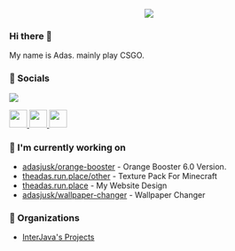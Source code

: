 <p align="center"><img src="https://github.com/user-attachments/assets/c58e8e88-b1e2-43fc-94c9-b271eccbff88" /></p>

### Hi there 👋

My name is Adas. mainly play CSGO.

### 🍊 Socials
<a href="https://www.theadas.com/" target="_blank" rel="noreferrer"><img
src="https://img.shields.io/badge/Website-gray?style=flat-square" /></a>

<p align="left"> <a href="https://www.github.com/adasjusk" target="_blank" rel="noreferrer"> <picture> <source media="(prefers-color-scheme: dark)" srcset="https://raw.githubusercontent.com/danielcranney/readme-generator/main/public/icons/socials/github-dark.svg" /> <source media="(prefers-color-scheme: light)" srcset="https://raw.githubusercontent.com/danielcranney/readme-generator/main/public/icons/socials/github.svg" /> <img src="https://raw.githubusercontent.com/danielcranney/readme-generator/main/public/icons/socials/github.svg" width="32" height="32" /> </picture> 
<a href="https://www.youtube.com/@theadas" target="_blank" rel="noreferrer"> <picture> <source media="(prefers-color-scheme: dark)" srcset="https://raw.githubusercontent.com/danielcranney/readme-generator/main/public/icons/socials/youtube-dark.svg" /> <source media="(prefers-color-scheme: light)" srcset="https://raw.githubusercontent.com/danielcranney/readme-generator/main/public/icons/socials/youtube.svg" /> <img src="https://raw.githubusercontent.com/danielcranney/readme-generator/main/public/icons/socials/youtube.svg" width="32" height="32" /> </picture> </a>
<a href="https://discord.gg/kFFB6HDcwe" target="_blank" rel="noreferrer"> <picture> <source media="(prefers-color-scheme: dark)" srcset="https://raw.githubusercontent.com/danielcranney/readme-generator/main/public/icons/socials/discord-dark.svg" /> <source media="(prefers-color-scheme: light)" srcset="https://raw.githubusercontent.com/danielcranney/readme-generator/main/public/icons/socials/discord.svg" /> <img src="https://raw.githubusercontent.com/danielcranney/readme-generator/main/public/icons/socials/discord.svg" width="32" height="32" /> </picture> </a>

### 👷 I'm currently working on

- [adasjusk/orange-booster](https://github.com/adasjusk/orange-booster) - Orange Booster 6.0 Version.
- [theadas.run.place/other](https://theadas.run.place/other) - Texture Pack For Minecraft
- [theadas.run.place](https://theadas.run.place) - My Website Design
- [adasjusk/wallpaper-changer](https://github.com/adasjusk/Wallpapers-Changer) - Wallpaper Changer
  
### 🥔 Organizations
- [InterJava's Projects](https://github.com/InterJavas-Projects)
